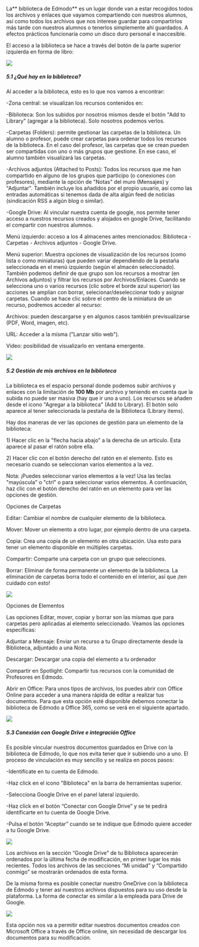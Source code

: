 La** biblioteca de Edmodo** es un lugar donde van a estar recogidos todos los archivos y enlaces que vayamos compartiendo con nuestros alumnos, así como todos los archivos que nos interese guardar para compartirlos más tarde con nuestros alumnos o tenerlos simplemente ahí guardados. A efectos prácticos funcionaría como un disco duro personal e inaccesible.

El acceso a la biblioteca se hace a través del botón de la parte superior izquierda en forma de libro:

![](https://raw.githubusercontent.com/catedu/curso_de_edmodo/master/assets/import17.png)

##### 5.1 ¿Qué hay en la biblioteca?

Al acceder a la biblioteca, esto es lo que nos vamos a encontrar:

-Zona central: se visualizan los recursos contenidos en:

-Biblioteca: Son los subidos por nosotros mismos desde el botón "Add to Library" \(agregar a la biblioteca\). Solo nosotros podemos verlos.

-Carpetas \(Folders\): permite gestionar las carpetas de la biblioteca. Un alumno o profesor, puede crear carpetas para ordenar todos los recursos de la biblioteca. En el caso del profesor, las carpetas que se crean pueden ser compartidas con uno o más grupos que gestione. En ese caso, el alumno también visualizará las carpetas.

-Archivos adjuntos \(Attached to Posts\): Todos los recursos que me han compartido en alguno de los grupos que participo \(o conexiones con profesores\), mediante la opción de "Notas" del muro \(Mensajes\) y "Adjuntar". También incluye los añadidos por el propio usuario, así como las entradas automáticas si tenemos dada de alta algún feed de noticias \(sindicación RSS a algún blog o similar\).

-Google Drive: Al vincular nuestra cuenta de google, nos permite tener acceso a nuestros recursos creados y alojados en google Drive, facilitando el compartir con nuestros alumnos.

Menú izquierdo: acceso a los 4 almacenes antes mencionados: Biblioteca - Carpetas - Archivos adjuntos - Google Drive.

Menú superior: Muestra opciones de visualización de los recursos \(como lista o como miniaturas\) que pueden variar dependiendo de la pestaña seleccionada en el menú izquierdo \(según el almacén seleccionado\). También podemos definir de que grupo son los recursos a mostrar \(en Archivos adjuntos\) y filtrar los recursos por Archivos/Enlaces. Cuando se selecciona uno o varios recursos \(clic sobre el borde azul superior\) las acciones se amplían con borrar, selecionar/deseleccionar todo y asignar carpetas. Cuando se hace clic sobre el centro de la miniatura de un recurso, podremos acceder al recurso:

Archivos: pueden descargarse y en algunos casos también previsualizarse \(PDF, Word, imagen, etc\).

URL: Acceder a la misma \("Lanzar sitio web"\).

Video: posibilidad de visualizarlo en ventana emergente.

![](https://raw.githubusercontent.com/catedu/curso_de_edmodo/master/assets/import18.png)

##### 5.2 Gestión de mis archivos en la biblioteca

La biblioteca es el espacio personal donde podemos subir archivos y enlaces con la limitación de **100 Mb** por archivo y teniendo en cuenta que la subida no puede ser masiva \(hay que ir uno a uno\). Los recursos se añaden desde el icono "Agregar a la biblioteca" \(Add to Library\). El botón solo aparece al tener seleccionada la pestaña de la Biblioteca \(Library items\).

Hay dos maneras de ver las opciones de gestión para un elemento de la biblioteca:

1\) Hacer clic en la "flecha hacia abajo" a la derecha de un artículo. Esta aparece al pasar el ratón sobre ella.

2\) Hacer clic con el botón derecho del ratón en el elemento. Esto es necesario cuando se seleccionan varios elementos a la vez.

Nota: ¡Puedes seleccionar varios elementos a la vez! Usa las teclas "mayúscula" o "ctrl" o para seleccionar varios elementos. A continuación, haz clic con el botón derecho del ratón en un elemento para ver las opciones de gestión.

Opciones de Carpetas

Editar: Cambiar el nombre de cualquier elemento de la biblioteca.

Mover: Mover un elemento a otro lugar, por ejemplo dentro de una carpeta.

Copia: Crea una copia de un elemento en otra ubicación. Usa esto para tener un elemento disponible en múltiples carpetas.

Compartir: Comparte una carpeta con un grupo que selecciones.

Borrar: Eliminar de forma permanente un elemento de la biblioteca. La eliminación de carpetas borra todo el contenido en el interior, así que ¡ten cuidado con esto!

![](https://raw.githubusercontent.com/catedu/curso_de_edmodo/master/assets/import19.png)

Opciones de Elementos

Las opciones Editar, mover, copiar y borrar son las mismas que para carpetas pero aplicadas al elemento seleccionado. Veamos las opciones específicas:

Adjuntar a Mensaje: Enviar un recurso a tu Grupo directamente desde la Biblioteca, adjuntado a una Nota.

Descargar: Descargar una copia del elemento a tu ordenador

Compartir en Spotlight: Compartir tus recursos con la comunidad de Profesores en Edmodo.

Abrir en Office: Para unos tipos de archivos, los puedes abrir con Office Online para acceder a una manera rápida de editar a realizar tus documentos. Para que esta opción esté disponible debemos conectar la biblioteca de Edmodo a Office 365, como se verá en el siguiente apartado.

![](https://raw.githubusercontent.com/catedu/curso_de_edmodo/master/assets/import20.png)

##### 5.3 Conexión con Google Drive e integración Office

Es posible vincular nuestros documentos guardados en Drive con la biblioteca de Edmodo, lo que nos evita tener que ir subiendo uno a uno. El proceso de vinculación es muy sencillo y se realiza en pocos pasos:

-Identifícate en tu cuenta de Edmodo.

-Haz click en el icono "Biblioteca" en la barra de herramientas superior.

-Selecciona Google Drive en el panel lateral izquierdo.

-Haz click en el botón “Conectar con Google Drive” y se te pedirá identificarte en tu cuenta de Google Drive.

-Pulsa el botón “Aceptar” cuando se te indique que Edmodo quiere acceder a tu Google Drive.

![](https://raw.githubusercontent.com/catedu/curso_de_edmodo/master/assets/import21.png)

Los archivos en la sección “Google Drive” de tu Biblioteca aparecerán ordenados por la última fecha de modificación, en primer lugar los más recientes. Todos los archivos de las secciones “Mi unidad” y “Compartido conmigo” se mostrarán ordenados de esta forma.

De la misma forma es posible conectar nuestro OneDrive con la biblioteca de Edmodo y tener así nuestros archivos dispuestos para su uso desde la plataforma. La forma de conectar es similar a la empleada para Drive de Google.

![](https://raw.githubusercontent.com/catedu/curso_de_edmodo/master/assets/import22.png)

Esta opción nos va a permitir editar nuestros documentos creados con Microsoft Office a través de Office online, sin necesidad de descargar los documentos para su modificación.

